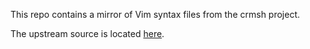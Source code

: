 This repo contains a mirror of Vim syntax files from the crmsh project.

The upstream source is located [here](http://crmsh.github.io).
